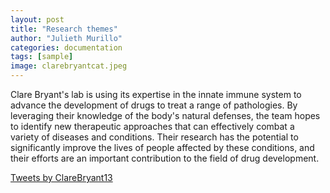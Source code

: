 ```yaml
---
layout: post
title: "Research themes"
author: "Julieth Murillo"
categories: documentation
tags: [sample]
image: clarebryantcat.jpeg
---
```


Clare Bryant's lab is using its expertise in the innate immune system to advance the development of drugs to treat a range of pathologies. By leveraging their knowledge of the body's natural defenses, the team hopes to identify new therapeutic approaches that can effectively combat a variety of diseases and conditions. Their research has the potential to significantly improve the lives of people affected by these conditions, and their efforts are an important contribution to the field of drug development.



<a class="twitter-timeline" href="https://twitter.com/ClareBryant13?ref_src=twsrc%5Etfw">Tweets by ClareBryant13</a> <script async src="https://platform.twitter.com/widgets.js" charset="utf-8"></script>

